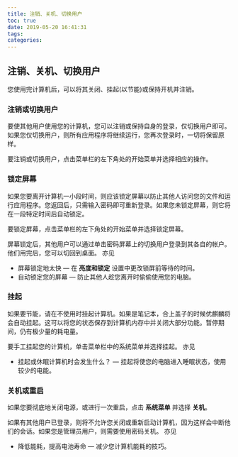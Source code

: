 ```yaml
---
title: 注销、关机、切换用户
toc: true
date: 2019-05-20 16:41:31
tags:
categories:
---
```






## 注销、关机、切换用户

您使用完计算机后，可以将其关闭、挂起(以节能)或保持开机并注销。  
### 注销或切换用户

要使其他用户使用您的计算机，您可以注销或保持自身的登录，仅切换用户即可。如果您仅切换用户，则所有应用程序将继续运行，您再次登录时，一切将保留原样。

要注销或切换用户，点击菜单栏的左下角处的开始菜单并选择相应的操作。  
### 锁定屏幕

如果您要离开计算机一小段时间，则应该锁定屏幕以防止其他人访问您的文件和运行应用程序。您返回后，只需输入密码即可重新登录。如果您未锁定屏幕，则它将在一段特定时间后自动锁定。

要锁定屏幕，点击菜单栏的左下角处的开始菜单并选择锁定屏幕。

屏幕锁定后，其他用户可以通过单击密码屏幕上的切换用户登录到其各自的帐户。他们用完后，您可以切回到桌面。
亦见
* 屏幕锁定地太快 — 在 **亮度和锁定** 设置中更改锁屏前等待的时间。  
* 自动锁定您的屏幕 — 防止其他人趁您离开时偷偷使用您的电脑。

### 挂起

如果要节能，请在不使用时挂起计算机。如果是笔记本，合上盖子的时候优麒麟将会自动挂起。这可以将您的状态保存到计算机内存中并关闭大部分功能。暂停期间，仍有极少量的耗电量。

要手工挂起您的计算机，单击菜单栏中的系统菜单并选择挂起。
亦见  
* 挂起或休眠计算机时会发生什么？ — 挂起将使您的电脑进入睡眠状态，使用较少的电能。

### 关机或重启

如果您要彻底地关闭电源，或进行一次重启，点击 **系统菜单** 并选择 **关机**。

如果有其他用户已登录，则将不允许您关闭或重新启动计算机，因为这样会中断他们的会话。如果您是管理员用户，则需要使用密码关机。
亦见  
* 降低能耗，提高电池寿命 — 减少您计算机能耗的技巧。


